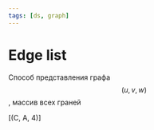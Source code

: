 ```yaml
---
tags: [ds, graph]
---
```


# Edge list

Способ представления графа $$(u, v, w)$$, массив всех граней

[(C, A, 4)]

